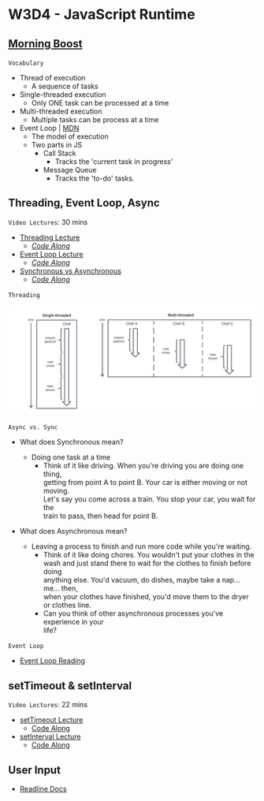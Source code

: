 # W3D4 - JavaScript Runtime

## [Morning Boost]

`Vocabulary`

- Thread of execution
  - A sequence of tasks
- Single-threaded execution
  - Only ONE task can be processed at a time
- Multi-threaded execution
  - Multiple tasks can be process at a time
- Event Loop | [MDN]
  - The model of execution
  - Two parts in JS
    - Call Stack
      - Tracks the 'current task in progress'
    - Message Queue
      - Tracks the 'to-do' tasks.

## Threading, Event Loop, Async

`Video Lectures`: 30 mins

- [Threading Lecture]
  - _[Code Along](./code-it-out/threading.js)_
- [Event Loop Lecture]
  - _[Code Along](./code-it-out/event_loop.js)_
- [Synchronous vs Asynchronous]
  - _[Code Along](./code-it-out/async_sync.js)_

`Threading`

![threading]

`Async vs. Sync`

- What does Synchronous mean?
  - Doing one task at a time
    - Think of it like driving. When you're driving you are doing one thing,\
    getting from point A to point B. Your car is either moving or not moving.\
    Let's say you come across a train. You stop your car, you wait for the\
    train to pass, then head for point B.

- What does Asynchronous mean?
  - Leaving a process to finish and run more code while you're waiting.
    - Think of it like doing chores. You wouldn't put your clothes in the\
    wash and just stand there to wait for the clothes to finish before doing\
    anything else. You'd vacuum, do dishes, maybe take a nap... me... then,\
    when your clothes have finished, you'd move them to the dryer\
    or clothes line.
    - Can you think of other asynchronous processes you've experience in your\
    life?

`Event Loop`

- [Event Loop Reading]

## setTimeout & setInterval

`Video Lectures`: 22 mins

- [setTimeout Lecture]
  - [Code Along](./code-it-out/setTimeout_lecture.js)
- [setInterval Lecture]
  - [Code Along](./code-it-out/setInterval_lecture.js)

## User Input

- [Readline Docs]

<!-- Links per cohort -->
[Morning Boost]: https://open.appacademy.io/learn/js-py---oct-2021-cohort-1-online/week-3-oct-2021-cohort-1-online/thursday-morning-boost
[Threading Lecture]: https://open.appacademy.io/learn/js-py---oct-2021-cohort-1-online/week-3-oct-2021-cohort-1-online/threading-lecture
[Event Loop Lecture]: https://open.appacademy.io/learn/js-py---oct-2021-cohort-1-online/week-3-oct-2021-cohort-1-online/event-loop-lecture
[Synchronous vs Asynchronous]: https://open.appacademy.io/learn/js-py---oct-2021-cohort-1-online/week-3-oct-2021-cohort-1-online/synchronous-vs-asynchronous-lecture
[setTimeout Lecture]: https://open.appacademy.io/learn/js-py---oct-2021-cohort-1-online/week-3-oct-2021-cohort-1-online/settimeout-lecture
[setInterval Lecture]: https://open.appacademy.io/learn/js-py---oct-2021-cohort-1-online/week-3-oct-2021-cohort-1-online/setinterval-lecture
[Event Loop Reading]: https://open.appacademy.io/learn/js-py---oct-2021-cohort-1-online/week-3-oct-2021-cohort-1-online/the-message-queue-and-event-loop
<!-- constant links -->
[threading]: ./images/threading.png
[Readline Docs]: https://nodejs.org/api/readline.html
[MDN]: https://developer.mozilla.org/en-US/docs/Web/JavaScript/EventLoop
